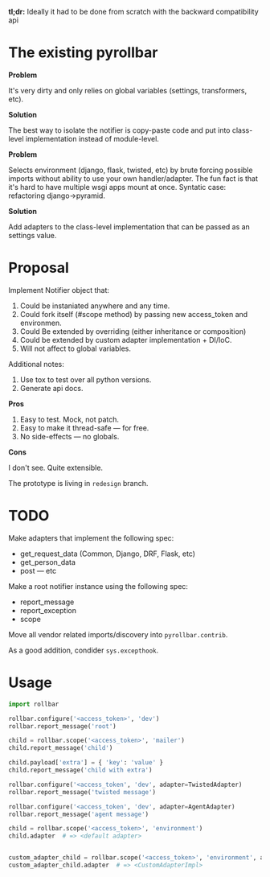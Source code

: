 **tl;dr:** Ideally it had to be done from scratch with
the backward compatibility api

# The existing pyrollbar

**Problem**

It's very dirty and only relies on global variables (settings, transformers, etc).

**Solution**

The best way to isolate the notifier is copy-paste code and put into class-level
implementation instead of module-level.


**Problem**

Selects environment (django, flask, twisted, etc) by brute forcing possible
imports without ability to use your own handler/adapter. The fun fact is that it's
hard to have multiple wsgi apps mount at once. Syntatic case: refactoring django→pyramid.

**Solution**

Add adapters to the class-level implementation that can be passed as an settings value.


# Proposal

Implement Notifier object that:

1. Could be instaniated anywhere and any time.
2. Could fork itself (#scope method) by passing new access_token and environmen.
3. Could Be extended by overriding (either inheritance or composition)
4. Could be extended by custom adapter implementation + DI/IoC.
5. Will not affect to global variables.

Additional notes:

1. Use tox to test over all python versions.
2. Generate api docs.

**Pros**

1. Easy to test. Mock, not patch.
2. Easy to make it thread-safe — for free.
3. No side-effects — no globals.

**Cons**

I don't see. Quite extensible.

The prototype is living in `redesign` branch.


# TODO

Make adapters that implement the following spec:
  - get_request_data (Common, Django, DRF, Flask, etc)
  - get_person_data
  - post
  — etc

Make a root notifier instance using the following spec:
  - report_message
  - report_exception
  - scope

Move all vendor related imports/discovery into `pyrollbar.contrib`.

As a good addition, condider `sys.excepthook`.

# Usage

```python
import rollbar

rollbar.configure('<access_token>', 'dev')
rollbar.report_message('root')

child = rollbar.scope('<access_token>', 'mailer')
child.report_message('child')

child.payload['extra'] = { 'key': 'value' }
child.report_message('child with extra')

rollbar.configure('<access_token', 'dev', adapter=TwistedAdapter)
rollbar.report_message('twisted message')

rollbar.configure('<access_token', 'dev', adapter=AgentAdapter)
rollbar.report_message('agent message')

child = rollbar.scope('<access_token>', 'environment')
child.adapter  # => <default adapter>


custom_adapter_child = rollbar.scope('<access_token>', 'environment', adapter=CustomAdapterImpl)
custom_adapter_child.adapter  # => <CustomAdapterImpl>
```
